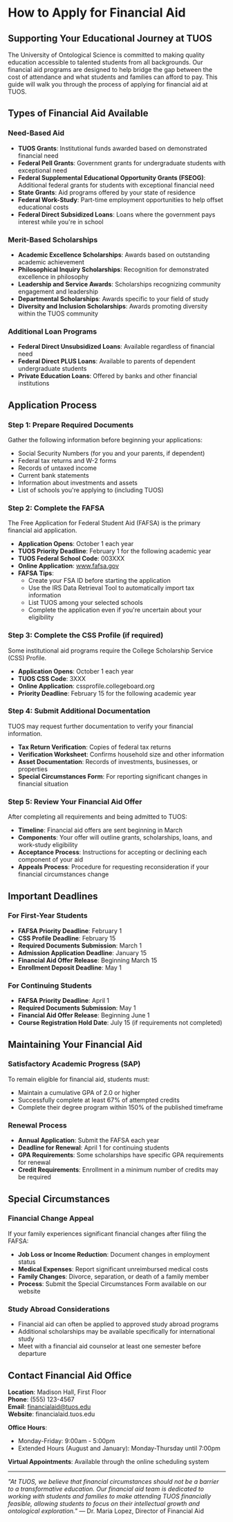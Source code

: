 # How to Apply for Financial Aid

## Supporting Your Educational Journey at TUOS

The University of Ontological Science is committed to making quality education accessible to talented students from all backgrounds. Our financial aid programs are designed to help bridge the gap between the cost of attendance and what students and families can afford to pay. This guide will walk you through the process of applying for financial aid at TUOS.

## Types of Financial Aid Available

### Need-Based Aid
- **TUOS Grants**: Institutional funds awarded based on demonstrated financial need
- **Federal Pell Grants**: Government grants for undergraduate students with exceptional need
- **Federal Supplemental Educational Opportunity Grants (FSEOG)**: Additional federal grants for students with exceptional financial need
- **State Grants**: Aid programs offered by your state of residence
- **Federal Work-Study**: Part-time employment opportunities to help offset educational costs
- **Federal Direct Subsidized Loans**: Loans where the government pays interest while you're in school

### Merit-Based Scholarships
- **Academic Excellence Scholarships**: Awards based on outstanding academic achievement
- **Philosophical Inquiry Scholarships**: Recognition for demonstrated excellence in philosophy
- **Leadership and Service Awards**: Scholarships recognizing community engagement and leadership
- **Departmental Scholarships**: Awards specific to your field of study
- **Diversity and Inclusion Scholarships**: Awards promoting diversity within the TUOS community

### Additional Loan Programs
- **Federal Direct Unsubsidized Loans**: Available regardless of financial need
- **Federal Direct PLUS Loans**: Available to parents of dependent undergraduate students
- **Private Education Loans**: Offered by banks and other financial institutions

## Application Process

### Step 1: Prepare Required Documents
Gather the following information before beginning your applications:
- Social Security Numbers (for you and your parents, if dependent)
- Federal tax returns and W-2 forms
- Records of untaxed income
- Current bank statements
- Information about investments and assets
- List of schools you're applying to (including TUOS)

### Step 2: Complete the FAFSA
The Free Application for Federal Student Aid (FAFSA) is the primary financial aid application.
- **Application Opens**: October 1 each year
- **TUOS Priority Deadline**: February 1 for the following academic year
- **TUOS Federal School Code**: 003XXX
- **Online Application**: www.fafsa.gov
- **FAFSA Tips**:
  - Create your FSA ID before starting the application
  - Use the IRS Data Retrieval Tool to automatically import tax information
  - List TUOS among your selected schools
  - Complete the application even if you're uncertain about your eligibility

### Step 3: Complete the CSS Profile (if required)
Some institutional aid programs require the College Scholarship Service (CSS) Profile.
- **Application Opens**: October 1 each year
- **TUOS CSS Code**: 3XXX
- **Online Application**: cssprofile.collegeboard.org
- **Priority Deadline**: February 15 for the following academic year

### Step 4: Submit Additional Documentation
TUOS may request further documentation to verify your financial information.
- **Tax Return Verification**: Copies of federal tax returns
- **Verification Worksheet**: Confirms household size and other information
- **Asset Documentation**: Records of investments, businesses, or properties
- **Special Circumstances Form**: For reporting significant changes in financial situation

### Step 5: Review Your Financial Aid Offer
After completing all requirements and being admitted to TUOS:
- **Timeline**: Financial aid offers are sent beginning in March
- **Components**: Your offer will outline grants, scholarships, loans, and work-study eligibility
- **Acceptance Process**: Instructions for accepting or declining each component of your aid
- **Appeals Process**: Procedure for requesting reconsideration if your financial circumstances change

## Important Deadlines

### For First-Year Students
- **FAFSA Priority Deadline**: February 1
- **CSS Profile Deadline**: February 15
- **Required Documents Submission**: March 1
- **Admission Application Deadline**: January 15
- **Financial Aid Offer Release**: Beginning March 15
- **Enrollment Deposit Deadline**: May 1

### For Continuing Students
- **FAFSA Priority Deadline**: April 1
- **Required Documents Submission**: May 1
- **Financial Aid Offer Release**: Beginning June 1
- **Course Registration Hold Date**: July 15 (if requirements not completed)

## Maintaining Your Financial Aid

### Satisfactory Academic Progress (SAP)
To remain eligible for financial aid, students must:
- Maintain a cumulative GPA of 2.0 or higher
- Successfully complete at least 67% of attempted credits
- Complete their degree program within 150% of the published timeframe

### Renewal Process
- **Annual Application**: Submit the FAFSA each year
- **Deadline for Renewal**: April 1 for continuing students
- **GPA Requirements**: Some scholarships have specific GPA requirements for renewal
- **Credit Requirements**: Enrollment in a minimum number of credits may be required

## Special Circumstances

### Financial Change Appeal
If your family experiences significant financial changes after filing the FAFSA:
- **Job Loss or Income Reduction**: Document changes in employment status
- **Medical Expenses**: Report significant unreimbursed medical costs
- **Family Changes**: Divorce, separation, or death of a family member
- **Process**: Submit the Special Circumstances Form available on our website

### Study Abroad Considerations
- Financial aid can often be applied to approved study abroad programs
- Additional scholarships may be available specifically for international study
- Meet with a financial aid counselor at least one semester before departure

## Contact Financial Aid Office

**Location**: Madison Hall, First Floor  
**Phone**: (555) 123-4567  
**Email**: financialaid@tuos.edu  
**Website**: financialaid.tuos.edu

**Office Hours**:
- Monday-Friday: 9:00am - 5:00pm
- Extended Hours (August and January): Monday-Thursday until 7:00pm

**Virtual Appointments**: Available through the online scheduling system

---

*"At TUOS, we believe that financial circumstances should not be a barrier to a transformative education. Our financial aid team is dedicated to working with students and families to make attending TUOS financially feasible, allowing students to focus on their intellectual growth and ontological exploration."* — Dr. Maria Lopez, Director of Financial Aid